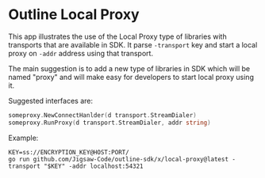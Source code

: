 # Outline Local Proxy

This app illustrates the use of the Local Proxy type of libraries with transports that are available in SDK.
It parse `-transport` key and start a local proxy on `-addr` address using that transport.

The main suggestion is to add a new type of libraries in SDK which will be named "proxy" and will make easy for 
developers to start local proxy using it.

Suggested interfaces are:
```Go
someproxy.NewConnectHanlder(d transport.StreamDialer)
someproxy.RunProxy(d transport.StreamDialer, addr string)
```

Example:
```
KEY=ss://ENCRYPTION_KEY@HOST:PORT/
go run github.com/Jigsaw-Code/outline-sdk/x/local-proxy@latest -transport "$KEY" -addr localhost:54321
```
